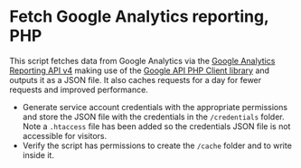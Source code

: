 # Fetch Google Analytics reporting, PHP
This script fetches data from Google Analytics via the [Google Analytics Reporting API v4](https://developers.google.com/analytics/devguides/reporting/core/v4) making use of the [Google API PHP Client library](https://github.com/googleapis/google-api-php-client) and outputs it as a JSON file. It also caches requests for a day for fewer requests and improved performance.

* Generate service account credentials with the appropriate permissions and store the JSON file with the credentials in the ``/credentials`` folder. Note a ``.htaccess`` file has been added so the credentials JSON file is not accessible for visitors.
* Verify the script has permissions to create the ``/cache`` folder and to write inside it.
